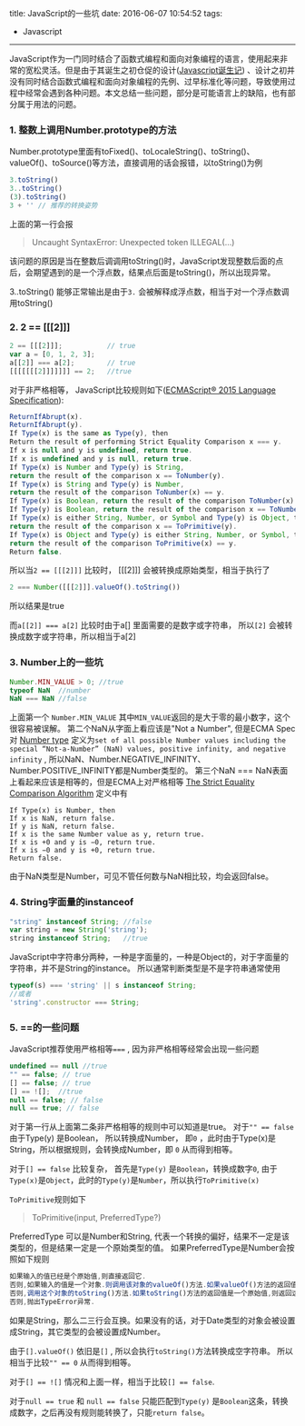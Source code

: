 title: JavaScript的一些坑
date: 2016-06-07 10:54:52
tags:
- Javascript
---

JavaScript作为一门同时结合了函数式编程和面向对象编程的语言，使用起来非常的宽松灵活。但是由于其诞生之初仓促的设计([Javascript诞生记](http://www.ruanyifeng.com/blog/2011/06/birth_of_javascript.html)) 、设计之初并没有同时结合函数式编程和面向对象编程的先例、过早标准化等问题，导致使用过程中经常会遇到各种问题。本文总结一些问题，部分是可能语言上的缺陷，也有部分属于用法的问题。

<!-- more -->

### 1. 整数上调用Number.prototype的方法

Number.prototype里面有toFixed()、toLocaleString()、toString()、valueOf()、toSource()等方法，直接调用的话会报错，以toString()为例

```js
3.toString()
3..toString()
(3).toString()
3 + '' // 推荐的转换姿势
```

上面的第一行会报
> Uncaught SyntaxError: Unexpected token ILLEGAL(…)

该问题的原因是当在整数后调调用toString()时，JavaScript发现整数后面的点后，会期望遇到的是一个浮点数，结果点后面是toString()，所以出现异常。

3..toString() 能够正常输出是由于`3.`  会被解释成浮点数，相当于对一个浮点数调用toString()


### 2. 2 == [[[2]]]

```js
2 == [[[2]]]; 			// true
var a = [0, 1, 2, 3];	
a[[2]] === a[2];		// true
[[[[[[[2]]]]]]] == 2;	//true

```

对于非严格相等， JavaScript比较规则如下([ECMAScript® 2015 Language Specification](http://www.ecma-international.org/ecma-262/6.0/#sec-abstract-equality-comparison)):

```js
ReturnIfAbrupt(x).
ReturnIfAbrupt(y).
If Type(x) is the same as Type(y), then
Return the result of performing Strict Equality Comparison x === y.
If x is null and y is undefined, return true.
If x is undefined and y is null, return true.
If Type(x) is Number and Type(y) is String,
return the result of the comparison x == ToNumber(y).
If Type(x) is String and Type(y) is Number,
return the result of the comparison ToNumber(x) == y.
If Type(x) is Boolean, return the result of the comparison ToNumber(x) == y.
If Type(y) is Boolean, return the result of the comparison x == ToNumber(y).
If Type(x) is either String, Number, or Symbol and Type(y) is Object, then
return the result of the comparison x == ToPrimitive(y).
If Type(x) is Object and Type(y) is either String, Number, or Symbol, then
return the result of the comparison ToPrimitive(x) == y.
Return false.
```

所以当`2 == [[[2]]]` 比较时， [[[2]]] 会被转换成原始类型，相当于执行了

```js
2 === Number([[[2]]].valueOf().toString()) 
```
所以结果是true

而`a[[2]] === a[2]` 比较时由于a[] 里面需要的是数字或字符串， 所以`[2]` 会被转换成数字或字符串，所以相当于a[2]

### 3. Number上的一些坑

```js
Number.MIN_VALUE > 0; //true
typeof NaN	//number
NaN === NaN	//false
```
上面第一个 `Number.MIN_VALUE` 其中`MIN_VALUE`返回的是大于零的最小数字，这个很容易被误解。
第二个NaN从字面上看应该是"Not a Number", 但是ECMA Spec对 [Number type](http://www.ecma-international.org/ecma-262/5.1/#sec-4.3.20) 定义为`set of all possible Number values including the special “Not-a-Number” (NaN) values, positive infinity, and negative infinity` , 所以NaN、Number.NEGATIVE_INFINITY、Number.POSITIVE_INFINITY都是Number类型的。
第三个NaN === NaN表面上看起来应该是相等的，但是ECMA上对严格相等 [The Strict Equality Comparison Algorithm](http://www.ecma-international.org/ecma-262/5.1/#sec-11.9.6) 定义中有
```
If Type(x) is Number, then
If x is NaN, return false.
If y is NaN, return false.
If x is the same Number value as y, return true.
If x is +0 and y is −0, return true.
If x is −0 and y is +0, return true.
Return false.
```
由于NaN类型是Number，可见不管任何数与NaN相比较，均会返回false。

### 4. String字面量的instanceof

```js
"string" instanceof String;	//false
var string = new String('string');
string instanceof String;	//true
```
JavaScript中字符串分两种，一种是字面量的，一种是Object的，对于字面量的字符串，并不是String的instance。 所以通常判断类型是不是字符串通常使用
```js
typeof(s) === 'string' || s instanceof String;
//或者
'string'.constructor === String;
```

### 5. ==的一些问题

JavaScript推荐使用严格相等`===` , 因为非严格相等经常会出现一些问题

```js 
undefined == null //true
"" == false; // true 
[] == false; // true
[] == ![];	//true
null == false; // false
null == true; // false
```

对于第一行从上面第二条非严格相等的规则中可以知道是true。
对于`"" == false` 由于Type(y) 是Boolean， 所以转换成Number， 即`0` ，此时由于Type(x)是String，所以根据规则，会转换成Number，即 `0` 从而得到相等。

对于`[] == false` 比较复杂， 首先是`Type(y)` 是`Boolean`，转换成数字`0`, 由于`Type(x)`是`Object`，此时的`Type(y)`是`Number`，所以执行`ToPrimitive(x)`

`ToPrimitive`规则如下
> ToPrimitive(input, PreferredType?)

PreferredType 可以是Number和String, 代表一个转换的偏好，结果不一定是该类型的，但是结果一定是一个原始类型的值。 如果PreferredType是Number会按照如下规则

```js
如果输入的值已经是个原始值,则直接返回它.
否则,如果输入的值是一个对象.则调用该对象的valueOf()方法.如果valueOf()方法的返回值是一个原始值,则返回这个原始值.
否则,调用这个对象的toString()方法.如果toString()方法的返回值是一个原始值,则返回这个原始值.
否则,抛出TypeError异常.
```

如果是String，那么二三行会互换。如果没有的话，对于Date类型的对象会被设置成String，其它类型的会被设置成Number。

由于`[].valueOf()` 依旧是`[]` , 所以会执行`toString()`方法转换成空字符串。
所以相当于比较`"" == 0` 从而得到相等。

对于`[] == ![]` 情况和上面一样，相当于比较`[] == false`.

对于`null == true` 和 `null == false` 只能匹配到`Type(y)` 是`Boolean`这条，转换成数字，之后再没有规则能转换了，只能`return false`。










